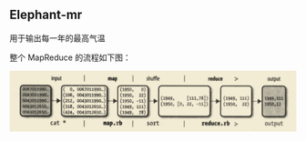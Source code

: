 ## Elephant-mr

用于输出每一年的最高气温

整个 MapReduce 的流程如下图：

![](https://raw.githubusercontent.com/Tianny/Pic/master/img/20180726082703.png)